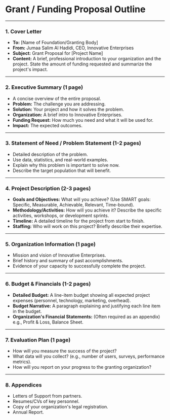
# Grant / Funding Proposal Outline

---
### 1. Cover Letter
- **To:** [Name of Foundation/Granting Body]
- **From:** Jumaa Salim Al Hadidi, CEO, Innovative Enterprises
- **Subject:** Grant Proposal for [Project Name]
- **Content:** A brief, professional introduction to your organization and the project. State the amount of funding requested and summarize the project's impact.

---
### 2. Executive Summary (1 page)
- A concise overview of the entire proposal.
- **Problem:** The challenge you are addressing.
- **Solution:** Your project and how it solves the problem.
- **Organization:** A brief intro to Innovative Enterprises.
- **Funding Request:** How much you need and what it will be used for.
- **Impact:** The expected outcomes.

---
### 3. Statement of Need / Problem Statement (1-2 pages)
- Detailed description of the problem.
- Use data, statistics, and real-world examples.
- Explain why this problem is important to solve now.
- Describe the target population that will benefit.

---
### 4. Project Description (2-3 pages)
- **Goals and Objectives:** What will you achieve? (Use SMART goals: Specific, Measurable, Achievable, Relevant, Time-bound).
- **Methodology/Activities:** How will you achieve it? Describe the specific activities, workshops, or development sprints.
- **Timeline:** A detailed timeline for the project from start to finish.
- **Staffing:** Who will work on this project? Briefly describe their expertise.

---
### 5. Organization Information (1 page)
- Mission and vision of Innovative Enterprises.
- Brief history and summary of past accomplishments.
- Evidence of your capacity to successfully complete the project.

---
### 6. Budget & Financials (1-2 pages)
- **Detailed Budget:** A line-item budget showing all expected project expenses (personnel, technology, marketing, overhead).
- **Budget Narrative:** A paragraph explaining and justifying each line item in the budget.
- **Organization's Financial Statements:** (Often required as an appendix) e.g., Profit & Loss, Balance Sheet.

---
### 7. Evaluation Plan (1 page)
- How will you measure the success of the project?
- What data will you collect? (e.g., number of users, surveys, performance metrics).
- How will you report on your progress to the granting organization?

---
### 8. Appendices
- Letters of Support from partners.
- Resumes/CVs of key personnel.
- Copy of your organization's legal registration.
- Annual Report.
